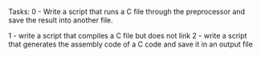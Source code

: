 Tasks:
0 - Write a script that runs a C file through the preprocessor and save the result into another file.

1 - 
write a script that compiles a C file but does not link
2 - write a script that generates the assembly code of a C code and save it in an output file
